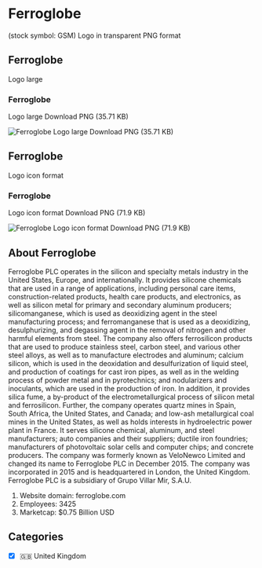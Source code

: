 # Ferroglobe
 (stock symbol: GSM) Logo in transparent PNG format

## Ferroglobe
 Logo large

### Ferroglobe
 Logo large Download PNG (35.71 KB)

![Ferroglobe
 Logo large Download PNG (35.71 KB)](/img/orig/GSM_BIG-46390803.png)

## Ferroglobe
 Logo icon format

### Ferroglobe
 Logo icon format Download PNG (71.9 KB)

![Ferroglobe
 Logo icon format Download PNG (71.9 KB)](/img/orig/GSM-0c2e883d.png)

## About Ferroglobe


Ferroglobe PLC operates in the silicon and specialty metals industry in the United States, Europe, and internationally. It provides silicone chemicals that are used in a range of applications, including personal care items, construction-related products, health care products, and electronics, as well as silicon metal for primary and secondary aluminum producers; silicomanganese, which is used as deoxidizing agent in the steel manufacturing process; and ferromanganese that is used as a deoxidizing, desulphurizing, and degassing agent in the removal of nitrogen and other harmful elements from steel. The company also offers ferrosilicon products that are used to produce stainless steel, carbon steel, and various other steel alloys, as well as to manufacture electrodes and aluminum; calcium silicon, which is used in the deoxidation and desulfurization of liquid steel, and production of coatings for cast iron pipes, as well as in the welding process of powder metal and in pyrotechnics; and nodularizers and inoculants, which are used in the production of iron. In addition, it provides silica fume, a by-product of the electrometallurgical process of silicon metal and ferrosilicon. Further, the company operates quartz mines in Spain, South Africa, the United States, and Canada; and low-ash metallurgical coal mines in the United States, as well as holds interests in hydroelectric power plant in France. It serves silicone chemical, aluminum, and steel manufacturers; auto companies and their suppliers; ductile iron foundries; manufacturers of photovoltaic solar cells and computer chips; and concrete producers. The company was formerly known as VeloNewco Limited and changed its name to Ferroglobe PLC in December 2015. The company was incorporated in 2015 and is headquartered in London, the United Kingdom. Ferroglobe PLC is a subsidiary of Grupo Villar Mir, S.A.U.

1. Website domain: ferroglobe.com
2. Employees: 3425
3. Marketcap: $0.75 Billion USD


## Categories
- [x] 🇬🇧 United Kingdom
